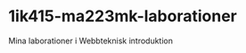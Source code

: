 1ik415-ma223mk-laborationer
===========================

Mina laborationer i Webbteknisk introduktion

